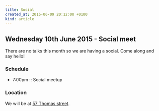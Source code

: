 ```yaml
---
title: Social
created_at: 2015-06-09 20:12:00 +0100
kind: article
---
```


## Wednesday 10th June 2015 - Social meet

There are no talks this month so we are having a social. Come along and say hello!

### Schedule

* 7:00pm :: Social meetup

### Location

We will be at [57 Thomas street](https://www.google.co.uk/maps/place/57+Thomas+St,+Manchester+M4/@53.4838434,-2.2363883,17z/data=!3m1!4b1!4m2!3m1!1s0x487bb1b8c5672abb:0x55bc9c296faa7e0f).
